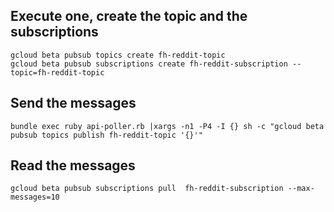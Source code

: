 ## Execute one, create the topic and the  subscriptions
```
gcloud beta pubsub topics create fh-reddit-topic
gcloud beta pubsub subscriptions create fh-reddit-subscription --topic=fh-reddit-topic
```

## Send the messages
```
bundle exec ruby api-poller.rb |xargs -n1 -P4 -I {} sh -c "gcloud beta pubsub topics publish fh-reddit-topic '{}'"
```

## Read the messages
```
gcloud beta pubsub subscriptions pull  fh-reddit-subscription --max-messages=10
```